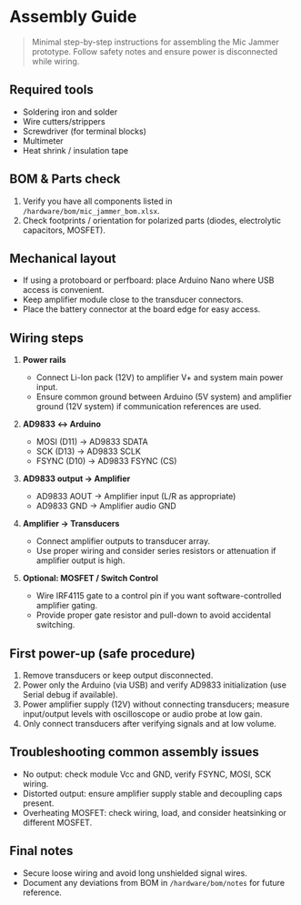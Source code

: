 # Assembly Guide

> Minimal step-by-step instructions for assembling the Mic Jammer prototype. Follow safety notes and ensure power is disconnected while wiring.

## Required tools
- Soldering iron and solder
- Wire cutters/strippers
- Screwdriver (for terminal blocks)
- Multimeter
- Heat shrink / insulation tape

## BOM & Parts check
1. Verify you have all components listed in `/hardware/bom/mic_jammer_bom.xlsx`.
2. Check footprints / orientation for polarized parts (diodes, electrolytic capacitors, MOSFET).

## Mechanical layout
- If using a protoboard or perfboard: place Arduino Nano where USB access is convenient.
- Keep amplifier module close to the transducer connectors.
- Place the battery connector at the board edge for easy access.

## Wiring steps
1. **Power rails**
   - Connect Li-Ion pack (12V) to amplifier V+ and system main power input.
   - Ensure common ground between Arduino (5V system) and amplifier ground (12V system) if communication references are used.

2. **AD9833 ↔ Arduino**
   - MOSI (D11) → AD9833 SDATA
   - SCK  (D13) → AD9833 SCLK
   - FSYNC (D10) → AD9833 FSYNC (CS)

3. **AD9833 output → Amplifier**
   - AD9833 AOUT → Amplifier input (L/R as appropriate)
   - AD9833 GND → Amplifier audio GND

4. **Amplifier → Transducers**
   - Connect amplifier outputs to transducer array.
   - Use proper wiring and consider series resistors or attenuation if amplifier output is high.

5. **Optional: MOSFET / Switch Control**
   - Wire IRF4115 gate to a control pin if you want software-controlled amplifier gating.
   - Provide proper gate resistor and pull-down to avoid accidental switching.

## First power-up (safe procedure)
1. Remove transducers or keep output disconnected.
2. Power only the Arduino (via USB) and verify AD9833 initialization (use Serial debug if available).
3. Power amplifier supply (12V) without connecting transducers; measure input/output levels with oscilloscope or audio probe at low gain.
4. Only connect transducers after verifying signals and at low volume.

## Troubleshooting common assembly issues
- No output: check module Vcc and GND, verify FSYNC, MOSI, SCK wiring.
- Distorted output: ensure amplifier supply stable and decoupling caps present.
- Overheating MOSFET: check wiring, load, and consider heatsinking or different MOSFET.

## Final notes
- Secure loose wiring and avoid long unshielded signal wires.
- Document any deviations from BOM in `/hardware/bom/notes` for future reference.
